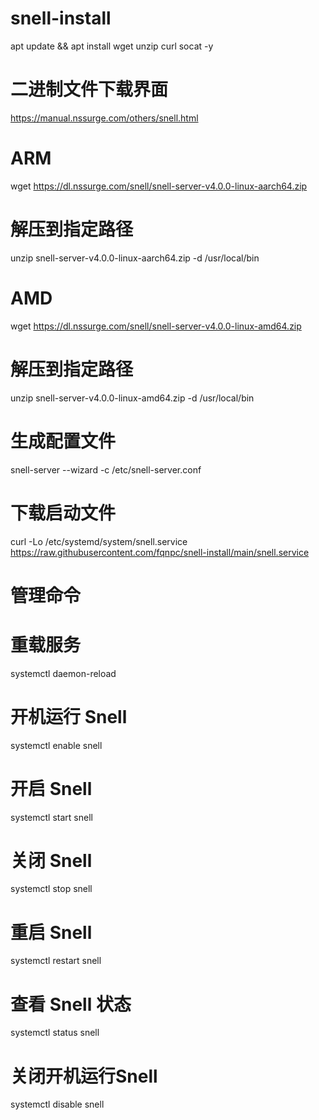 # snell-install

apt update && apt install wget unzip curl socat -y

# 二进制文件下载界面

https://manual.nssurge.com/others/snell.html

# ARM
wget https://dl.nssurge.com/snell/snell-server-v4.0.0-linux-aarch64.zip

# 解压到指定路径
unzip snell-server-v4.0.0-linux-aarch64.zip -d /usr/local/bin

# AMD
wget https://dl.nssurge.com/snell/snell-server-v4.0.0-linux-amd64.zip

# 解压到指定路径
unzip snell-server-v4.0.0-linux-amd64.zip -d /usr/local/bin

# 生成配置文件
snell-server --wizard -c /etc/snell-server.conf

# 下载启动文件
curl -Lo /etc/systemd/system/snell.service https://raw.githubusercontent.com/fqnpc/snell-install/main/snell.service

# 管理命令

# 重载服务
systemctl daemon-reload

# 开机运行 Snell
systemctl enable snell

# 开启 Snell
systemctl start snell

# 关闭 Snell
systemctl stop snell

# 重启 Snell
systemctl restart snell

# 查看 Snell 状态
systemctl status snell

# 关闭开机运行Snell
systemctl disable snell


